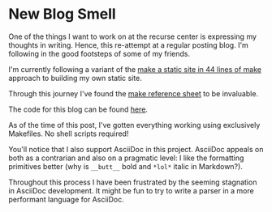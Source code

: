 # New Blog Smell

One of the things I want to work on at the recurse center is expressing my
thoughts in writing. Hence, this re-attempt at a regular posting blog. I'm
following in the good footsteps of some of my friends.

I'm currently following a variant of the [make a static site in 44 lines of
make][static-site-in-make] approach to building my own static site.

Through this journey I've found the [make reference sheet][make-reference] to
be invaluable.

The code for this blog can be found [here][yawg-blog].

As of the time of this post, I've gotten everything working using exclusively
Makefiles. No shell scripts required!

You'll notice that I also support AsciiDoc in this project. AsciiDoc appeals on
both as a contrarian and also on a pragmatic level: I like the formatting
primitives better (why is `__butt__` bold and `*lol*` italic in Markdown?).

Throughout this process I have been frustrated by the seeming stagnation in
AsciiDoc development. It might be fun to try to write a parser in a more
performant language for AsciiDoc.

[date]: 2019-04-15
[static-site-in-make]: http://cdaniels.net/2017-11-22_make-static-site.html#the-makefile
[make-reference]: https://web.archive.org/web/20171218110823/http://www.schacherer.de/frank/technology/tools/make.html
[yawg-blog]: https://github.com/shantiii/yawg-blog
